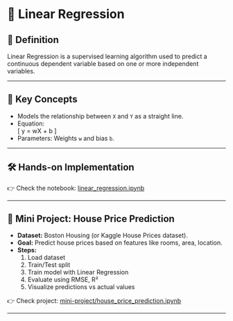 # 📘 Linear Regression

## 📖 Definition
Linear Regression is a supervised learning algorithm used to predict a continuous dependent variable based on one or more independent variables.

---

## 🔑 Key Concepts
- Models the relationship between `X` and `Y` as a straight line.
- Equation:  
  \[
  y = wX + b
  \]
- Parameters: Weights `w` and bias `b`.

---

## 🛠️ Hands-on Implementation
👉 Check the notebook: [linear_regression.ipynb](./linear_regression.ipynb)

---

## 🎯 Mini Project: House Price Prediction
- **Dataset:** Boston Housing (or Kaggle House Prices dataset).
- **Goal:** Predict house prices based on features like rooms, area, location.
- **Steps:**
  1. Load dataset  
  2. Train/Test split  
  3. Train model with Linear Regression  
  4. Evaluate using RMSE, R²  
  5. Visualize predictions vs actual values  

👉 Check project: [mini-project/house_price_prediction.ipynb](./mini-project/house_price_prediction.ipynb)

---